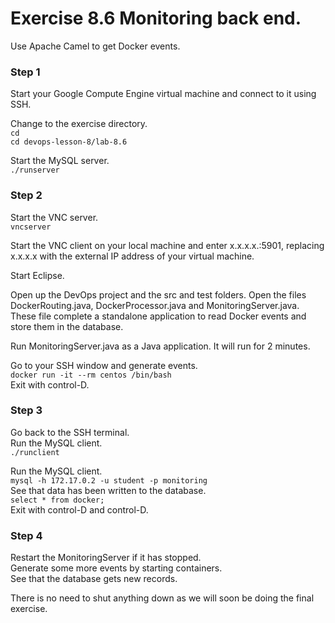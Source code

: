# Exercise 8.6 Monitoring back end.

Use Apache Camel to get Docker events.

### Step 1

Start your Google Compute Engine virtual machine and connect to it using SSH.

Change to the exercise directory.  
`cd`  
`cd devops-lesson-8/lab-8.6`  

Start the MySQL server.  
`./runserver`

### Step 2

Start the VNC server.  
`vncserver`  

Start the VNC client on your local machine and enter x.x.x.x.:5901, replacing
x.x.x.x with the external IP address of your virtual machine.

Start Eclipse.

Open up the DevOps project and the src and test folders. Open the files
DockerRouting.java, DockerProcessor.java and MonitoringServer.java.
These file complete a standalone application to read Docker events and store
them in the database.

Run MonitoringServer.java as a Java application. It will run for 2 minutes.

Go to your SSH window and generate events.  
`docker run -it --rm centos /bin/bash`  
Exit with control-D.  

### Step 3

Go back to the SSH terminal.  
Run the MySQL client.  
`./runclient`  

Run the MySQL client.  
`mysql -h 172.17.0.2 -u student -p monitoring`  
See that data has been written to the database.  
`select * from docker;`  
Exit with control-D and control-D.  

### Step 4

Restart the MonitoringServer if it has stopped.  
Generate some more events by starting containers.  
See that the database gets new records.

There is no need to shut anything down as we will soon be doing the final
exercise.
